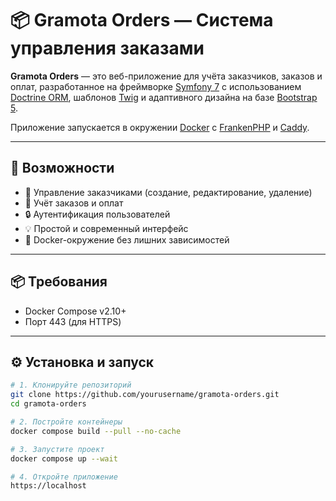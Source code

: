 # 📦 Gramota Orders — Система управления заказами

**Gramota Orders** — это веб-приложение для учёта заказчиков, заказов и оплат, разработанное на фреймворке [Symfony 7](https://symfony.com/) с использованием [Doctrine ORM](https://www.doctrine-project.org/), шаблонов [Twig](https://twig.symfony.com/) и адаптивного дизайна на базе [Bootstrap 5](https://getbootstrap.com/).

Приложение запускается в окружении [Docker](https://www.docker.com/) с [FrankenPHP](https://frankenphp.dev) и [Caddy](https://caddyserver.com/).

---

## 🚀 Возможности

- 👥 Управление заказчиками (создание, редактирование, удаление)
- 📑 Учёт заказов и оплат
- 🔒 Аутентификация пользователей
- 💡 Простой и современный интерфейс
- 🐳 Docker-окружение без лишних зависимостей

---

## 📦 Требования

- Docker Compose v2.10+
- Порт 443 (для HTTPS)

---

## ⚙️ Установка и запуск

```bash
# 1. Клонируйте репозиторий
git clone https://github.com/yourusername/gramota-orders.git
cd gramota-orders

# 2. Постройте контейнеры
docker compose build --pull --no-cache

# 3. Запустите проект
docker compose up --wait

# 4. Откройте приложение
https://localhost
